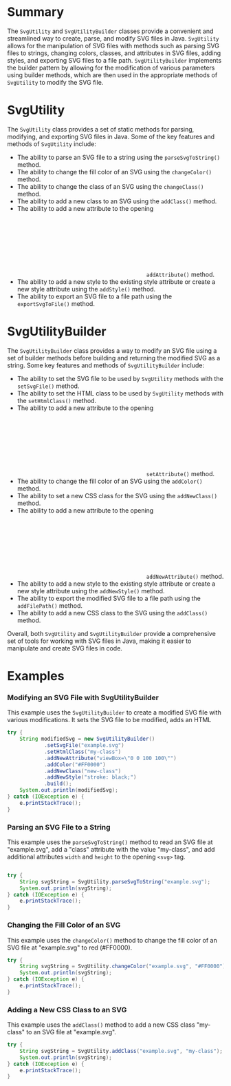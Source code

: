 Summary
=======

The `SvgUtility` and `SvgUtilityBuilder` classes provide a convenient and streamlined way to create, parse, and modify SVG files in Java. `SvgUtility` allows for the manipulation of SVG files with methods such as parsing SVG files to strings, changing colors, classes, and attributes in SVG files, adding styles, and exporting SVG files to a file path. `SvgUtilityBuilder` implements the builder pattern by allowing for the modification of various parameters using builder methods, which are then used in the appropriate methods of `SvgUtility` to modify the SVG file.

SvgUtility
==========

The `SvgUtility` class provides a set of static methods for parsing, modifying, and exporting SVG files in Java. Some of the key features and methods of `SvgUtility` include:

*   The ability to parse an SVG file to a string using the `parseSvgToString()` method.
*   The ability to change the fill color of an SVG using the `changeColor()` method.
*   The ability to change the class of an SVG using the `changeClass()` method.
*   The ability to add a new class to an SVG using the `addClass()` method.
*   The ability to add a new attribute to the opening <svg> tag using the `addAttribute()` method.
*   The ability to add a new style to the existing style attribute or create a new style attribute using the `addStyle()` method.
*   The ability to export an SVG file to a file path using the `exportSvgToFile()` method.

SvgUtilityBuilder
=================

The `SvgUtilityBuilder` class provides a way to modify an SVG file using a set of builder methods before building and returning the modified SVG as a string. Some key features and methods of `SvgUtilityBuilder` include:

*   The ability to set the SVG file to be used by `SvgUtility` methods with the `setSvgFile()` method.
*   The ability to set the HTML class to be used by `SvgUtility` methods with the `setHtmlClass()` method.
*   The ability to add a new attribute to the opening <svg> tag using the `setAttribute()` method.
*   The ability to change the fill color of an SVG using the `addColor()` method.
*   The ability to set a new CSS class for the SVG using the `addNewClass()` method.
*   The ability to add a new attribute to the opening <svg> tag using the `addNewAttribute()` method.
*   The ability to add a new style to the existing style attribute or create a new style attribute using the `addNewStyle()` method.
*   The ability to export the modified SVG file to a file path using the `addFilePath()` method.
*   The ability to add a new CSS class to the SVG using the `addClass()` method.

Overall, both `SvgUtility` and `SvgUtilityBuilder` provide a comprehensive set of tools for working with SVG files in Java, making it easier to manipulate and create SVG files in code.


Examples
========

### Modifying an SVG File with SvgUtilityBuilder
This example uses the `SvgUtilityBuilder` to create a modified SVG file with various modifications. It sets the SVG file to be modified, adds an HTML

```java
try {
    String modifiedSvg = new SvgUtilityBuilder()
            .setSvgFile("example.svg")
            .setHtmlClass("my-class")
            .addNewAttribute("viewBox=\"0 0 100 100\"")
            .addColor("#FF0000")
            .addNewClass("new-class")
            .addNewStyle("stroke: black;")
            .build();
    System.out.println(modifiedSvg);
} catch (IOException e) {
    e.printStackTrace();
}
```


### Parsing an SVG File to a String
This example uses the `parseSvgToString()` method to read an SVG file at "example.svg", add a "class" attribute with the value "my-class", and add additional attributes `width` and `height` to the opening `<svg>` tag.


```java

try {
    String svgString = SvgUtility.parseSvgToString("example.svg");
    System.out.println(svgString);
} catch (IOException e) {
    e.printStackTrace();
}
```

### Changing the Fill Color of an SVG
This example uses the `changeColor()` method to change the fill color of an SVG file at "example.svg" to red (#FF0000).

```java
try {
    String svgString = SvgUtility.changeColor("example.svg", "#FF0000");
    System.out.println(svgString);
} catch (IOException e) {
    e.printStackTrace();
}
```


### Adding a New CSS Class to an SVG
This example uses the `addClass()` method to add a new CSS class "my-class" to an SVG file at "example.svg".
```java
try {
    String svgString = SvgUtility.addClass("example.svg", "my-class");
    System.out.println(svgString);
} catch (IOException e) {
    e.printStackTrace();
}
```
